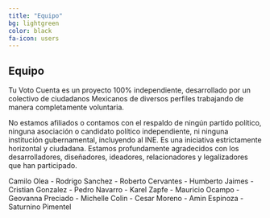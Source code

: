 ```yaml
---
title: "Equipo"
bg: lightgreen
color: black
fa-icon: users
---
```


## Equipo

Tu Voto Cuenta es un proyecto 100% independiente, desarrollado por un colectivo de ciudadanos Mexicanos de diversos perfiles trabajando de manera completamente voluntaria.

No estamos afiliados o contamos con el respaldo de ningún partido político, ninguna
asociación o candidato político independiente, ni ninguna institución gubernamental,
incluyendo al INE. Es una iniciativa estrictamente horizontal y ciudadana. 
Estamos profundamente agradecidos con los desarrolladores, diseñadores,
ideadores, relacionadores y legalizadores que han participado.

Camilo Olea - Rodrigo Sanchez - Roberto Cervantes - Humberto Jaimes - Cristian Gonzalez - Pedro Navarro - Karel Zapfe - Mauricio Ocampo - Geovanna Preciado - Michelle Colin - Cesar Moreno - Amin Espinoza - Saturnino Pimentel


